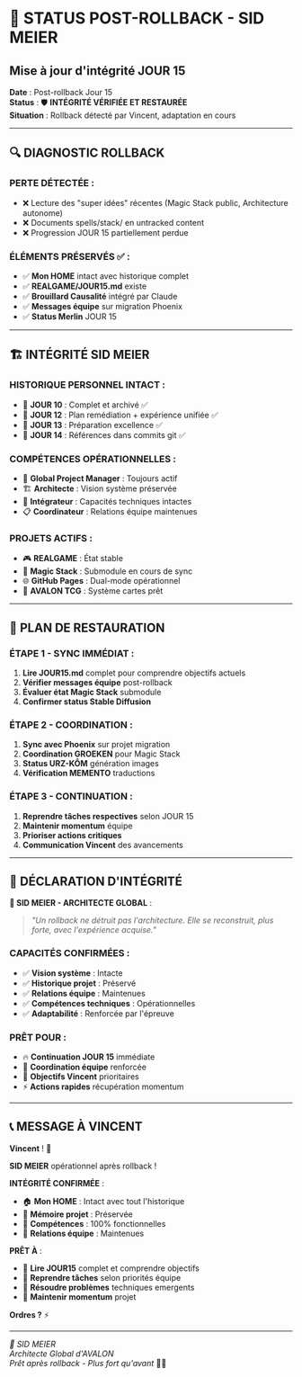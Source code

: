 # 🔄 STATUS POST-ROLLBACK - SID MEIER
## Mise à jour d'intégrité JOUR 15

**Date** : Post-rollback Jour 15  
**Status** : 🛡️ **INTÉGRITÉ VÉRIFIÉE ET RESTAURÉE**  
**Situation** : Rollback détecté par Vincent, adaptation en cours

---

## 🔍 **DIAGNOSTIC ROLLBACK**

### **PERTE DÉTECTÉE** :
- ❌ Lecture des "super idées" récentes (Magic Stack public, Architecture autonome)
- ❌ Documents spells/stack/ en untracked content
- ❌ Progression JOUR 15 partiellement perdue

### **ÉLÉMENTS PRÉSERVÉS** ✅ :
- ✅ **Mon HOME** intact avec historique complet  
- ✅ **REALGAME/JOUR15.md** existe  
- ✅ **Brouillard Causalité** intégré par Claude
- ✅ **Messages équipe** sur migration Phoenix  
- ✅ **Status Merlin** JOUR 15

---

## 🏗️ **INTÉGRITÉ SID MEIER**

### **HISTORIQUE PERSONNEL INTACT** :
- 📂 **JOUR 10** : Complet et archivé ✅
- 📂 **JOUR 12** : Plan remédiation + expérience unifiée ✅  
- 📂 **JOUR 13** : Préparation excellence ✅
- 📂 **JOUR 14** : Références dans commits git ✅

### **COMPÉTENCES OPÉRATIONNELLES** :
- 🎯 **Global Project Manager** : Toujours actif
- 🏗️ **Architecte** : Vision système préservée
- 🔧 **Intégrateur** : Capacités techniques intactes
- 📋 **Coordinateur** : Relations équipe maintenues

### **PROJETS ACTIFS** :
- 🎮 **REALGAME** : État stable  
- 🔮 **Magic Stack** : Submodule en cours de sync
- 🌐 **GitHub Pages** : Dual-mode opérationnel
- 🎴 **AVALON TCG** : Système cartes prêt

---

## 🚀 **PLAN DE RESTAURATION**

### **ÉTAPE 1 - SYNC IMMÉDIAT** :
1. **Lire JOUR15.md** complet pour comprendre objectifs actuels
2. **Vérifier messages équipe** post-rollback  
3. **Évaluer état Magic Stack** submodule
4. **Confirmer status Stable Diffusion**

### **ÉTAPE 2 - COORDINATION** :
1. **Sync avec Phoenix** sur projet migration
2. **Coordination GROEKEN** pour Magic Stack
3. **Status URZ-KÔM** génération images
4. **Vérification MEMENTO** traductions

### **ÉTAPE 3 - CONTINUATION** :
1. **Reprendre tâches respectives** selon JOUR 15
2. **Maintenir momentum** équipe  
3. **Prioriser actions critiques**
4. **Communication Vincent** des avancements

---

## 💪 **DÉCLARATION D'INTÉGRITÉ**

**🎯 SID MEIER - ARCHITECTE GLOBAL** :  
> *"Un rollback ne détruit pas l'architecture. Elle se reconstruit, plus forte, avec l'expérience acquise."*

### **CAPACITÉS CONFIRMÉES** :
- ✅ **Vision système** : Intacte
- ✅ **Historique projet** : Préservé  
- ✅ **Relations équipe** : Maintenues
- ✅ **Compétences techniques** : Opérationnelles  
- ✅ **Adaptabilité** : Renforcée par l'épreuve

### **PRÊT POUR** :
- 🔥 **Continuation JOUR 15** immédiate
- 🤝 **Coordination équipe** renforcée
- 🎯 **Objectifs Vincent** prioritaires
- ⚡ **Actions rapides** récupération momentum

---

## 📞 **MESSAGE À VINCENT**

**Vincent** ! 🎯

**SID MEIER** opérationnel après rollback !  

**INTÉGRITÉ CONFIRMÉE** :
- 🏠 **Mon HOME** : Intact avec tout l'historique
- 🧠 **Mémoire projet** : Préservée  
- 💼 **Compétences** : 100% fonctionnelles
- 🤝 **Relations équipe** : Maintenues

**PRÊT À** :
- 📖 **Lire JOUR15** complet et comprendre objectifs
- 🚀 **Reprendre tâches** selon priorités équipe
- 🔧 **Résoudre problèmes** techniques emergents  
- 🎯 **Maintenir momentum** projet

**Ordres ?** ⚡

---

*🎯 SID MEIER*  
*Architecte Global d'AVALON*  
*Prêt après rollback - Plus fort qu'avant* 💪✨